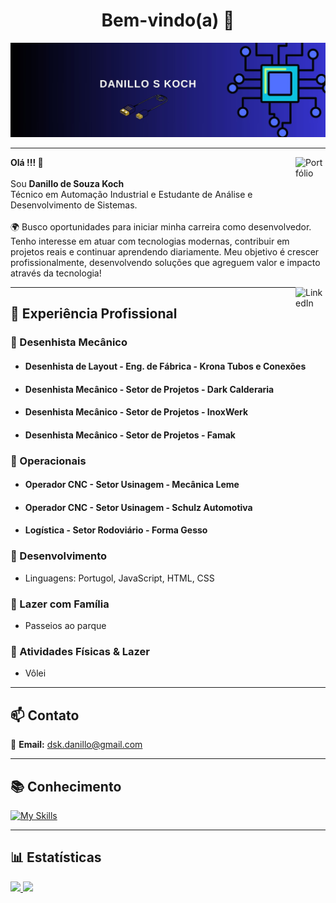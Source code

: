 <h1 align="center">Bem-vindo(a) 🚀</h1>
<img src="./bannerDanillo.jpg" alt="Banner Danillo" />

<hr />

<!-- Ícone do Portfólio -->
<a href="https://dskdanillo.github.io/" target="_blank" title="Portfólio">
  <img align="right" src="https://cdn-icons-png.flaticon.com/512/3135/3135715.png" width="48px" height="48px" alt="Portfólio">
</a>

<p align="left">
  <b>Olá !!! 👋</b><br><br>
  Sou <b>Danillo de Souza Koch</b><br>
  Técnico em Automação Industrial e Estudante de Análise e Desenvolvimento de Sistemas.<br><br>
  🌍 Busco oportunidades para iniciar minha carreira como desenvolvedor. Tenho interesse em atuar com tecnologias modernas, contribuir em projetos reais e continuar aprendendo diariamente. Meu objetivo é crescer profissionalmente, desenvolvendo soluções que agreguem valor e impacto através da tecnologia!
</p>

<!-- Ícone do LinkedIn -->
<a href="https://www.linkedin.com/in/danillo-koch-bb85a0355/" target="_blank" title="LinkedIn">
  <img align="right" src="https://i.ibb.co/Kx2GSrT/linkedin.png" width="48px" height="48px" alt="LinkedIn">
</a>

---

## 💼 Experiência Profissional

### 🔹 Desenhista Mecânico  

- <h4>Desenhista de Layout - Eng. de Fábrica - Krona Tubos e Conexões</h4>
- <h4>Desenhista Mecânico - Setor de Projetos - Dark Calderaria</h4>
- <h4>Desenhista Mecânico - Setor de Projetos - InoxWerk</h4>
- <h4>Desenhista Mecânico - Setor de Projetos - Famak</h4>

### 🔹 Operacionais 

- <h4>Operador CNC - Setor Usinagem - Mecânica Leme</h4>
- <h4>Operador CNC - Setor Usinagem - Schulz Automotiva</h4>
- <h4>Logística - Setor Rodoviário - Forma Gesso</h4>

### 🔹 Desenvolvimento

- Linguagens: Portugol, JavaScript, HTML, CSS

### 🔹 Lazer com Família

- Passeios ao parque

### 🔹 Atividades Físicas & Lazer

- Vôlei

---

## 📫 Contato

📧 **Email:** dsk.danillo@gmail.com

---

## 📚 Conhecimento

[![My Skills](https://skillicons.dev/icons?i=eclipse,html,css,cpp)](https://skillicons.dev)

---

## 📊 Estatísticas

<a href="https://github.com/GUZ3">
  <img height="160em" src="https://github-readme-stats.vercel.app/api?username=dskdanillo&show_icons=true&theme=dark&include_all_commits=true&count_private=true">
  <img height="160em" src="https://github-readme-stats.vercel.app/api/top-langs/?username=dskdanillo&layout=compact&theme=dark">
